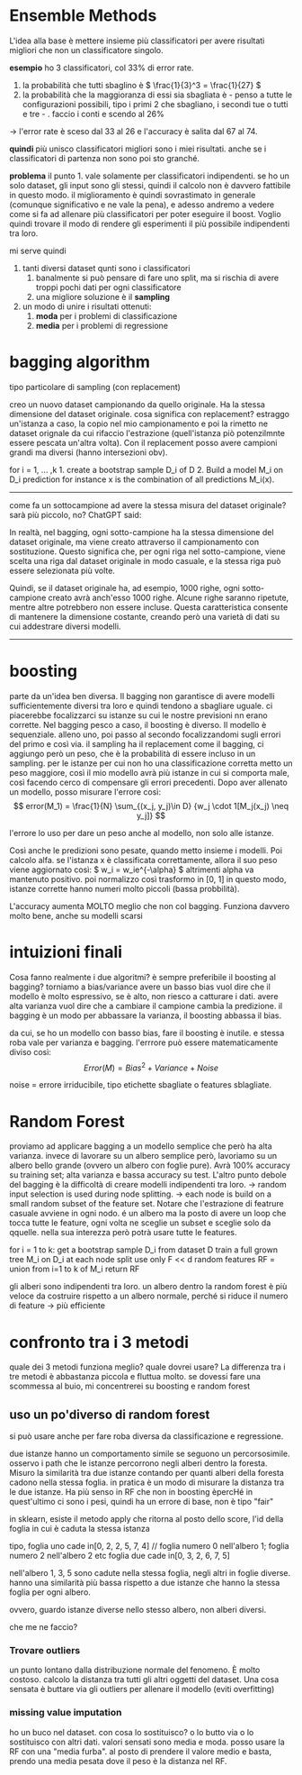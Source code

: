 # Ensemble Methods
L'idea alla base è mettere insieme più classificatori per avere risultati migliori che non un classificatore singolo. 

**esempio**
ho 3 classificatori, col 33% di error rate.
1. la probabilità che tutti sbaglino è $ \frac{1}{3}^3 = \frac{1}{27} $
2. la probabilità che la maggioranza di essi sia sbagliata è - penso a tutte le configurazioni possibili, tipo i primi 2 che sbagliano, i secondi tue o tutti e tre - . faccio i conti e scendo al 26%
   
-> l'error rate è sceso dal 33 al 26 e l'accuracy è salita dal 67 al 74.

**quindi**
più unisco classificatori migliori sono i miei risultati. anche se i classificatori di partenza non sono poi sto granché.

**problema**
il punto 1. vale solamente per classificatori indipendenti. se ho un solo dataset, gli input sono gli stessi, quindi il calcolo non è davvero fattibile in questo modo. il miglioramento è quindi sovrastimato in generale (comunque significativo e ne vale la pena), e adesso andremo a vedere come si fa ad allenare più classificatori per poter eseguire il boost.
Voglio quindi trovare il modo di rendere gli esperimenti il più possibile indipendenti tra loro.

mi serve quindi
1. tanti diversi dataset qunti sono i classificatori
   1. banalmente si può pensare di fare uno split, ma si rischia di avere troppi pochi dati per ogni classificatore
   2. una migliore soluzione è il **sampling**
2. un modo di unire i risultati ottenuti:
   1. **moda** per i problemi di classificazione
   2. **media** per i problemi di regressione

# bagging algorithm
tipo particolare di sampling (con replacement)

creo un nuovo dataset campionando da quello originale. Ha la stessa dimensione del dataset originale. cosa significa con replacement? estraggo un'istanza a caso, la copio nel mio campionamento e poi la rimetto ne dataset orignale da cui rifaccio l'estrazione (quell'istanza piò potenzilmnte essere pescata un'altra volta).
Con il replacement posso avere campioni grandi ma diversi (hanno intersezioni obv). 

for i = 1, ... ,k
    1. create a bootstrap sample D_i of D
    2. Build a model M_i on D_i
prediction for instance x is the combination of all predictions M_i(x).

-----------------------------
come fa un sottocampione ad avere la stessa misura del dataset originale? sarà più piccolo, no?
ChatGPT said:

In realtà, nel bagging, ogni sotto-campione ha la stessa dimensione del dataset originale, ma viene creato attraverso il campionamento con sostituzione. Questo significa che, per ogni riga nel sotto-campione, viene scelta una riga dal dataset originale in modo casuale, e la stessa riga può essere selezionata più volte.

Quindi, se il dataset originale ha, ad esempio, 1000 righe, ogni sotto-campione creato avrà anch'esso 1000 righe. Alcune righe saranno ripetute, mentre altre potrebbero non essere incluse. Questa caratteristica consente di mantenere la dimensione costante, creando però una varietà di dati su cui addestrare diversi modelli.

------------------------------

# boosting
parte da un'idea ben diversa. Il bagging non garantisce di avere modelli sufficientemente diversi tra loro e quindi tendono a sbagliare uguale. 
ci piacerebbe focalizzarci su istanze su cui le nostre previsioni nn erano corrette.
Nel bagging pesco a caso, il boosting è diverso. Il modello è sequenziale. alleno uno, poi passo al secondo focalizzandomi sugli errori del primo e così via.
il sampling ha il replacement come il bagging, ci aggiungo però un peso, che è la probabilità di essere incluso in un sampling. per le istanze per cui non ho una classificazione corretta metto un peso maggiore, così il mio modello avrà più istanze in cui si comporta male, così facendo cerco di compensare gli errori precedenti.
Dopo aver allenato un modello, posso misurare l'errore così:
$$
error(M_1) = \frac{1}{N} \sum_{(x_j, y_j)\in D} {w_j \cdot 1[M_j(x_j) \neq y_j]}
$$

l'errore lo uso per dare un peso anche al modello, non solo alle istanze.

Così anche le predizioni sono pesate, quando metto insieme i modelli. 
Poi calcolo alfa.
se l'istanza x è classificata correttamente, allora il suo peso viene aggiornato così: $ w_i = w_ie^{-\alpha} $
altrimenti alpha va mantenuto positivo. 
poi normalizzo così trasformo in [0, 1]
in questo modo, istanze corrette hanno numeri molto piccoli (bassa probbilità).


L'accuracy aumenta MOLTO meglio che non col bagging. Funziona davvero molto bene, anche su modelli scarsi

# intuizioni finali
Cosa fanno realmente i due algoritmi? è sempre preferibile il boosting al bagging?
torniamo a bias/variance
avere un basso bias vuol dire che il modello è molto espressivo, se è alto, non riesco a catturare i dati.
avere alta varianza vuol dire che a cambiare il campione cambia la predizione.
il bagging è un modo per abbassare la varianza, il boosting abbassa il bias.

da cui, se ho un modello con basso bias, fare il boosting è inutile. e stessa roba vale per varianza e bagging.
l'errrore può essere matematicamente diviso così:
$$
Error(M) = Bias^2+Variance+Noise
$$

noise = errore irriducibile, tipo etichette sbagliate o features sblagliate.

# Random Forest
proviamo ad applicare bagging a un modello semplice che però ha alta varianza. invece di lavorare su un albero semplice però, lavoriamo su un albero bello grande (ovvero un albero con foglie pure). Avrà 100% accuracy su training set; alta varianza e bassa accuracy su test.
L'altro punto debole del bagging è la difficoltà di creare modelli indipendenti tra loro.
-> random input selection is used during node splitting. -> each node is build on a small random subset of the feature set. Notare che l'estrazione di featrure casuale avviene in ogni nodo. é un albero ma la posto di avere un loop che tocca tutte le feature, ogni volta ne sceglie un subset e sceglie solo da qquelle. nella sua interezza però potrà usare tutte le features. 

for i = 1 to k:
   get a bootstrap sample D_i from dataset D
   train a full grown tree M_i on D_i
      at each node split use only F << d random features
RF = union from i=1 to k of M_i
return RF

gli alberi sono indipendenti tra loro. un albero dentro la random forest è più veloce da costruire rispetto a un albero normale, perché si riduce il numero di feature -> più efficiente

# confronto tra i 3 metodi
quale dei 3 metodi funziona meglio? quale dovrei usare?
La differenza tra i tre metodi è abbastanza piccola e fluttua molto. se dovessi fare una scommessa al buio, mi concentrerei su boosting e random forest

## uso un po'diverso di random forest
si può usare anche per fare roba diversa da classificazione e regressione.

due istanze hanno un comportamento simile se seguono un percorsosimile. osservo i path che le istanze percorrono negli alberi dentro la foresta.
Misuro la similarità tra due istanze contando per quanti alberi della foresta cadono nella stessa foglia. in pratica è un modo di misurare la distanza tra le due istanze. Ha più senso in RF che non in boosting èpercHé in quest'ultimo ci sono i pesi, quindi ha un errore di base, non è tipo "fair"

in sklearn, esiste il metodo apply che ritorna al posto dello score, l'id della foglia in cui è caduta la stessa istanza

tipo, foglia uno cade in[0, 2, 2, 5, 7, 4]  // foglia numero 0 nell'albero 1; foglia numero 2 nell'albero 2 etc
      foglia due cade in[0, 3, 2, 6, 7, 5]

nell'albero 1, 3, 5 sono cadute nella stessa foglia, negli altri in foglie diverse. hanno una similarità più bassa rispetto a due istanze che hanno la stessa foglia per ogni albero.

ovvero, guardo istanze diverse nello stesso albero, non  alberi diversi. 

che me ne faccio?

### Trovare outliers
un punto lontano dalla distribuzione normale del fenomeno. È molto costoso.
calcolo la distanza tra tutti gli altri oggetti del dataset. Una cosa sensata è buttare via gli outliers per allenare il modello (eviti overfitting)

### missing value imputation
ho un buco nel dataset. con cosa lo sostituisco?
o lo butto via o lo sostituisco con altri dati. valori sensati sono media e moda. posso usare la RF con una "media furba". al posto di prendere il valore medio e basta, prendo una media pesata dove il peso è la distanza nel RF. 